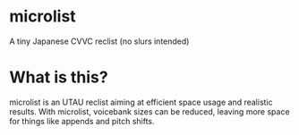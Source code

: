 # microlist
A tiny Japanese CVVC reclist (no slurs intended)
# What is this?
microlist is an UTAU reclist aiming at efficient space usage and realistic results. With microlist, voicebank sizes can be reduced, leaving more space for things like appends and pitch shifts.
